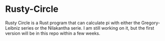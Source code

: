 # Rusty-Circle
Rusty Circle is a Rust program that can calculate pi with either the Gregory-Leibniz series or the Nilakantha serie. I am still working on it, but the first version will be in this repo within a few weeks.
